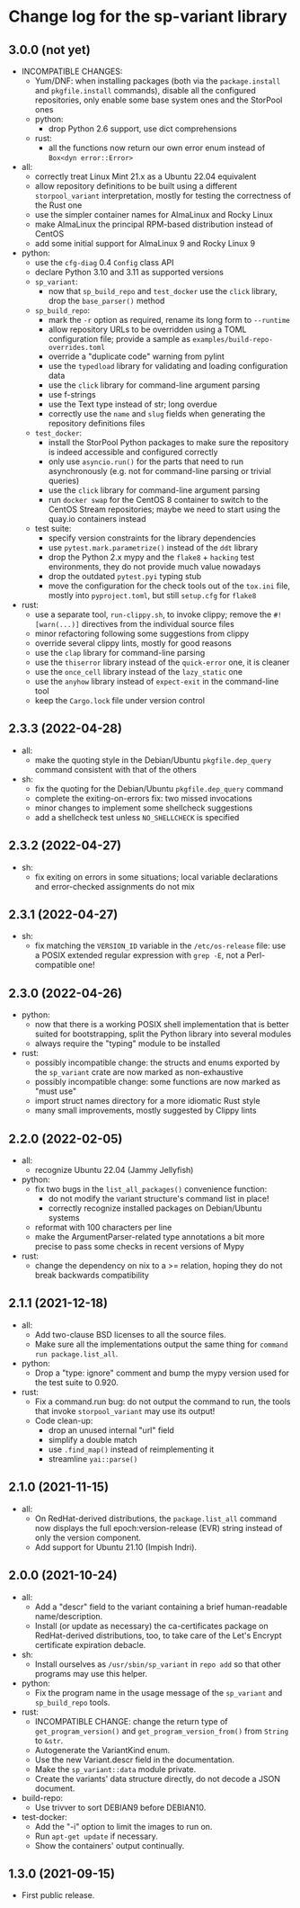 # Change log for the sp-variant library

## 3.0.0 (not yet)

- INCOMPATIBLE CHANGES:
    - Yum/DNF: when installing packages (both via the `package.install` and
      `pkgfile.install` commands), disable all the configured repositories,
      only enable some base system ones and the StorPool ones
    - python:
        - drop Python 2.6 support, use dict comprehensions
    - rust:
        - all the functions now return our own error enum instead of
          `Box<dyn error::Error>`
- all:
    - correctly treat Linux Mint 21.x as a Ubuntu 22.04 equivalent
    - allow repository definitions to be built using a different `storpool_variant`
      interpretation, mostly for testing the correctness of the Rust one
    - use the simpler container names for AlmaLinux and Rocky Linux
    - make AlmaLinux the principal RPM-based distribution instead of CentOS
    - add some initial support for AlmaLinux 9 and Rocky Linux 9
- python:
    - use the `cfg-diag` 0.4 `Config` class API
    - declare Python 3.10 and 3.11 as supported versions
    - `sp_variant`:
        - now that `sp_build_repo` and `test_docker` use the `click` library,
          drop the `base_parser()` method
    - `sp_build_repo`:
        - mark the `-r` option as required, rename its long form to `--runtime`
        - allow repository URLs to be overridden using a TOML configuration file;
          provide a sample as `examples/build-repo-overrides.toml`
        - override a "duplicate code" warning from pylint
        - use the `typedload` library for validating and loading configuration data
        - use the `click` library for command-line argument parsing
        - use f-strings
        - use the Text type instead of str; long overdue
        - correctly use the `name` and `slug` fields when generating the repository
          definitions files
    - `test_docker`:
        - install the StorPool Python packages to make sure the repository is
          indeed accessible and configured correctly
        - only use `asyncio.run()` for the parts that need to run asynchronously
          (e.g. not for command-line parsing or trivial queries)
        - use the `click` library for command-line argument parsing
        - run `docker swap` for the CentOS 8 container to switch to the CentOS Stream
          repositories; maybe we need to start using the quay.io containers instead
    - test suite:
        - specify version constraints for the library dependencies
        - use `pytest.mark.parametrize()` instead of the `ddt` library
        - drop the Python 2.x mypy and the `flake8` + `hacking` test environments,
          they do not provide much value nowadays
        - drop the outdated `pytest.pyi` typing stub
        - move the configuration for the check tools out of the `tox.ini` file,
          mostly into `pyproject.toml`, but still `setup.cfg` for `flake8`
- rust:
    - use a separate tool, `run-clippy.sh`, to invoke clippy;
      remove the `#![warn(...)]` directives from the individual source files
    - minor refactoring following some suggestions from clippy
    - override several clippy lints, mostly for good reasons
    - use the `clap` library for command-line parsing
    - use the `thiserror` library instead of the `quick-error` one, it is cleaner
    - use the `once_cell` library instead of the `lazy_static` one
    - use the `anyhow` library instead of `expect-exit` in the command-line tool
    - keep the `Cargo.lock` file under version control

## 2.3.3 (2022-04-28)

- all:
    - make the quoting style in the Debian/Ubuntu `pkgfile.dep_query` command
      consistent with that of the others
- sh:
    - fix the quoting for the Debian/Ubuntu `pkgfile.dep_query` command
    - complete the exiting-on-errors fix: two missed invocations
    - minor changes to implement some shellcheck suggestions
    - add a shellcheck test unless `NO_SHELLCHECK` is specified

## 2.3.2 (2022-04-27)

- sh:
    - fix exiting on errors in some situations; local variable declarations
      and error-checked assignments do not mix

## 2.3.1 (2022-04-27)

- sh:
    - fix matching the `VERSION_ID` variable in the `/etc/os-release` file:
      use a POSIX extended regular expression with `grep -E`, not
      a Perl-compatible one!

## 2.3.0 (2022-04-26)

- python:
    - now that there is a working POSIX shell implementation that is better
      suited for bootstrapping, split the Python library into several modules
    - always require the "typing" module to be installed
- rust:
    - possibly incompatible change: the structs and enums exported by
      the `sp_variant` crate are now marked as non-exhaustive
    - possibly incompatible change: some functions are now marked as
      "must use"
    - import struct names directory for a more idiomatic Rust style
    - many small improvements, mostly suggested by Clippy lints

## 2.2.0 (2022-02-05)
- all:
    - recognize Ubuntu 22.04 (Jammy Jellyfish)
- python:
    - fix two bugs in the `list_all_packages()` convenience function:
        - do not modify the variant structure's command list in place!
        - correctly recognize installed packages on Debian/Ubuntu systems
    - reformat with 100 characters per line
    - make the ArgumentParser-related type annotations a bit more precise to
      pass some checks in recent versions of Mypy
- rust:
    - change the dependency on nix to a >= relation, hoping they do not
      break backwards compatibility

## 2.1.1 (2021-12-18)
- all:
    - Add two-clause BSD licenses to all the source files.
    - Make sure all the implementations output the same thing for
      `command run package.list_all`.
- python:
    - Drop a "type: ignore" comment and bump the mypy version used for
      the test suite to 0.920.
- rust:
    - Fix a command.run bug: do not output the command to run, the tools
      that invoke `storpool_variant` may use its output!
    - Code clean-up:
        - drop an unused internal "url" field
        - simplify a double match
        - use `.find_map()` instead of reimplementing it
        - streamline `yai::parse()`

## 2.1.0 (2021-11-15)

- all:
    - On RedHat-derived distributions, the `package.list_all` command now
      displays the full epoch:version-release (EVR) string instead of
      only the version component.
    - Add support for Ubuntu 21.10 (Impish Indri).

## 2.0.0 (2021-10-24)

- all:
    - Add a "descr" field to the variant containing a brief
      human-readable name/description.
    - Install (or update as necessary) the ca-certificates package on
      RedHat-derived distributions, too, to take care of the Let's Encrypt
      certificate expiration debacle.
- sh:
    - Install ourselves as `/usr/sbin/sp_variant` in `repo add` so that
      other programs may use this helper.
- python:
    - Fix the program name in the usage message of the `sp_variant` and
      `sp_build_repo` tools.
- rust:
    - INCOMPATIBLE CHANGE: change the return type of `get_program_version()`
      and `get_program_version_from()` from `String` to `&str`.
    - Autogenerate the VariantKind enum.
    - Use the new Variant.descr field in the documentation.
    - Make the `sp_variant::data` module private.
    - Create the variants' data structure directly, do not decode a JSON
      document.
- build-repo:
    - Use trivver to sort DEBIAN9 before DEBIAN10.
- test-docker:
    - Add the "-i" option to limit the images to run on.
    - Run `apt-get update` if necessary.
    - Show the containers' output continually.

## 1.3.0 (2021-09-15)

- First public release.
